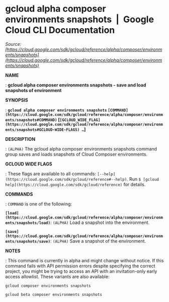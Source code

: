 # gcloud alpha composer environments snapshots  |  Google Cloud CLI Documentation

*Source: [https://cloud.google.com/sdk/gcloud/reference/alpha/composer/environments/snapshots](https://cloud.google.com/sdk/gcloud/reference/alpha/composer/environments/snapshots)*

**NAME**

: **gcloud alpha composer environments snapshots - save and load snapshots of environment**

**SYNOPSIS**

: **`gcloud alpha composer environments snapshots` `[COMMAND](https://cloud.google.com/sdk/gcloud/reference/alpha/composer/environments/snapshots#COMMAND)` [`[GCLOUD_WIDE_FLAG](https://cloud.google.com/sdk/gcloud/reference/alpha/composer/environments/snapshots#GCLOUD-WIDE-FLAGS) …`]**

**DESCRIPTION**

: `(ALPHA)` The gcloud alpha composer environments snapshots command
group saves and loads snapshots of Cloud Composer environments.

**GCLOUD WIDE FLAGS**

: These flags are available to all commands: `[--help](https://cloud.google.com/sdk/gcloud/reference#--help)`.
Run `$ [gcloud help](https://cloud.google.com/sdk/gcloud/reference)` for details.

**COMMANDS**

: ``COMMAND`` is one of the following:

**`[load](https://cloud.google.com/sdk/gcloud/reference/alpha/composer/environments/snapshots/load)`**:
`(ALPHA)` Load a snapshot into the environment.

**`[save](https://cloud.google.com/sdk/gcloud/reference/alpha/composer/environments/snapshots/save)`**:
`(ALPHA)` Save a snapshot of the environment.

**NOTES**

: This command is currently in alpha and might change without notice. If this
command fails with API permission errors despite specifying the correct project,
you might be trying to access an API with an invitation-only early access
allowlist. These variants are also available:

```
gcloud composer environments snapshots
```

```
gcloud beta composer environments snapshots
```
